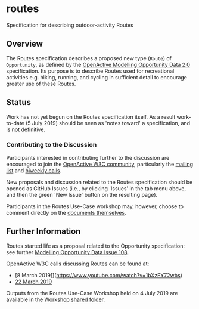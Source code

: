 # routes
Specification for describing outdoor-activity Routes

## Overview

The Routes specification describes a proposed new type (`Route`) of `Opportunity`, as defined by the [OpenActive Modelling Opportunity Data 2.0](https://www.openactive.io/modelling-opportunity-data/) specification. Its purpose is to describe Routes used for recreational activities e.g. hiking, running, and cycling in sufficient detail to encourage greater use of these Routes.

## Status

Work has not yet begun on the Routes specification itself. As a result work-to-date (5 July 2019) should be seen as 'notes toward' a specification, and is not definitive.

### Contributing to the Discussion

Participants interested in contributing further to the discussion are encouraged to join the [OpenActive W3C community](https://w3c.openactive.io/), particularly the [mailing list](https://lists.w3.org/Archives/Public/public-openactive/) and [biweekly calls](https://w3c.openactive.io/meeting-calendar). 

New proposals and discussion related to the Routes specification should be opened as GitHub Issues (i.e., by clicking 'Issues' in the tab menu above, and then the green 'New Issue' button on the resulting page).

Participants in the Routes Use-Case workshop may, however, choose to comment directly on the [documents themselves](https://drive.google.com/drive/u/0/folders/1mR_dov8w33tdWPdnRBiwW4eBxqyTmQQL).

## Further Information

Routes started life as a proposal related to the Opportunity specification: see further [Modelling Opportunity Data Issue 108](https://github.com/openactive/modelling-opportunity-data/issues/108).

OpenActive W3C calls discussing Routes can be found at:

* [8 March 2019]](https://www.youtube.com/watch?v=1bXzFY72wbs)
* [22 March 2019](https://www.youtube.com/watch?v=pR9YL6GAXWU&t=8s)

Outputs from the Routes Use-Case Workshop held on 4 July 2019 are available in the [Workshop shared folder](https://drive.google.com/drive/u/0/folders/1mR_dov8w33tdWPdnRBiwW4eBxqyTmQQL).


